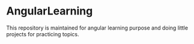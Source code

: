 # AngularLearning
This repository is maintained for angular learning purpose and doing little projects for practicing topics.
